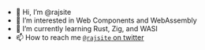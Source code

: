- 👋 Hi, I’m @rajsite
- 👀 I’m interested in Web Components and WebAssembly
- 🌱 I’m currently learning Rust, Zig, and WASI
- 📫 How to reach me [`@rajsite` on twitter](https://twitter.com/rajsite)

<!-- - 💞️ I’m looking to collaborate on ... -->
<!---
rajsite/rajsite is a ✨ special ✨ repository because its `README.md` (this file) appears on your GitHub profile.
You can click the Preview link to take a look at your changes.
--->
